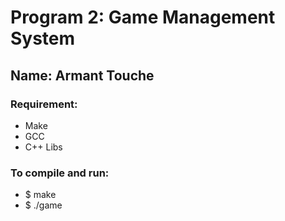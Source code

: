 # Program 2: Game Management System
## Name: Armant Touche

### Requirement:
* Make
* GCC
* C++ Libs

### To compile and run:
* $ make
* $ ./game


